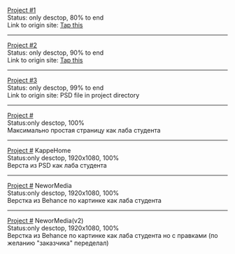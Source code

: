 [Project #1](http://bit.ly/30RXfWA) <br>
Status: only desctop, 80% to end <br>
Link to origin site: [Tap this](http://demo2.drfuri.com/baroque2/)

<hr>


[Project #2](http://bit.ly/2RonalF) <br>
Status: only desctop, 90% to end <br>
Link to origin site: [Tap this](https://kloe.qodeinteractive.com/shop-home/)

<hr>


[Project #3](http://bit.ly/2sWvsYt) <br>
Status: only desctop, 99% to end <br>
Link to origin site: PSD file in project directory

<hr>

[Project #](google)<br>
Status:only desctop, 100%<br>
Максимально простая страницу как лаба студента

<hr>

[Project #](Nikolya-Y.github.io/KappeHome/index.html) KappeHome<br>
Status:only desctop, 1920x1080, 100%<br>
Верста из PSD как лаба студента

<hr>

[Project #](Nikolya-Y.github.io/NeworMedia/index.html) NeworMedia<br>
Status:only desctop, 1920x1080, 100%<br>
Верстка из Behanсe по картинке как лаба студента

<hr>

[Project #](Nikolya-Y.github.io/NeworMedia(v2)/index.html) NeworMedia(v2)<br>
Status:only desctop, 1920x1080, 100%<br>
Верстка из Behanсe по картинке как лаба студента но с правками (по желанию "заказчика" переделал)
